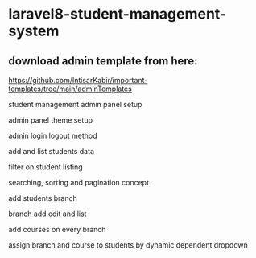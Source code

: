 # laravel8-student-management-system


## download admin template from here: 
https://github.com/IntisarKabir/important-templates/tree/main/adminTemplates

student management admin panel setup

admin panel theme setup

admin login logout method

add and list students data

filter on student listing

searching, sorting and pagination concept

add students branch

branch add edit and list

add courses on every branch

assign branch and course to students by dynamic dependent dropdown

















